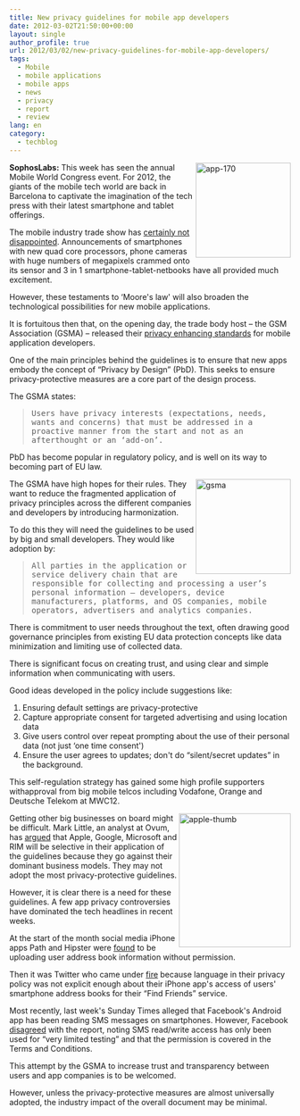 ```yaml
---
title: New privacy guidelines for mobile app developers
date: 2012-03-02T21:50:00+00:00
layout: single
author_profile: true
url: 2012/03/02/new-privacy-guidelines-for-mobile-app-developers/
tags:
  - Mobile
  - mobile applications
  - mobile apps
  - news
  - privacy
  - report
  - review
lang: en
category: 
  - techblog
---
```

[<img title="app-170" border="0" alt="app-170" align="right" src="http://lh4.ggpht.com/-pljwfaGnZSc/T1E5ONSat8I/AAAAAAAAFB8/bYNuhYSAldU/app-170_thumb%25255B1%25255D.jpg?imgmax=800" width="170" height="170" />](http://lh6.ggpht.com/-irF_O_RVIcA/T1E5Ei--uXI/AAAAAAAAFB0/24QJzTqA4Ag/s1600-h/app-170%25255B3%25255D.jpg)**SophosLabs:** This week has seen the annual Mobile World Congress event. For 2012, the giants of the mobile tech world are back in Barcelona to captivate the imagination of the tech press with their latest smartphone and tablet offerings. 

The mobile industry trade show has [certainly not disappointed](http://reviews.cnet.com/mobile-world-congress/). Announcements of smartphones with new quad core processors, phone cameras with huge numbers of megapixels crammed onto its sensor and 3 in 1 smartphone-tablet-netbooks have all provided much excitement. 

However, these testaments to &#8216;Moore's law' will also broaden the technological possibilities for new mobile applications. 

It is fortuitous then that, on the opening day, the trade body host – the GSM Association (GSMA) – released their [privacy enhancing standards](http://www.gsma.com/documents/privacy-design-guidelines-for-mobile-application-development/20008) for mobile application developers. 

One of the main principles behind the guidelines is to ensure that new apps embody the concept of “Privacy by Design” (PbD). This seeks to ensure privacy-protective measures are a core part of the design process. 

The GSMA states: 

> <tt>Users have privacy interests (expectations, needs, wants and concerns) that must be addressed in a proactive manner from the start and not as an afterthought or an ‘add-on’.</tt>

PbD has become popular in regulatory policy, and is well on its way to becoming part of EU law. 

[<img title="gsma" border="0" alt="gsma" align="right" src="http://lh3.ggpht.com/-gwemToVkDTg/T1E5YfzQFyI/AAAAAAAAFCM/oN9rxxICDZY/gsma_thumb%25255B1%25255D.jpg?imgmax=800" width="170" height="170" />](http://lh3.ggpht.com/-xw99wFGD13w/T1E5T84WiNI/AAAAAAAAFCE/-K4GWyEVNuc/s1600-h/gsma%25255B4%25255D.jpg)The GSMA have high hopes for their rules. They want to reduce the fragmented application of privacy principles across the different companies and developers by introducing harmonization. 

To do this they will need the guidelines to be used by big and small developers. They would like adoption by: 

> <tt>All parties in the application or service delivery chain that are responsible for collecting and processing a user’s personal information – developers, device manufacturers, platforms, and OS companies, mobile operators, advertisers and analytics companies.</tt>

There is commitment to user needs throughout the text, often drawing good governance principles from existing EU data protection concepts like data minimization and limiting use of collected data. 

There is significant focus on creating trust, and using clear and simple information when communicating with users. 

Good ideas developed in the policy include suggestions like: 

  1. Ensuring default settings are privacy-protective 
  2. Capture appropriate consent for targeted advertising and using location data 
  3. Give users control over repeat prompting about the use of their personal data (not just &#8216;one time consent') 
  4. Ensure the user agrees to updates; don't do “silent/secret updates” in the background.

This self-regulation strategy has gained some high profile supporters with<a>approval</a> from big mobile telcos including Vodafone, Orange and Deutsche Telekom at MWC12. 

[<img title="apple-thumb" border="0" alt="apple-thumb" align="right" src="http://lh5.ggpht.com/-A82YiStoMjs/T1E5gkqNtYI/AAAAAAAAFCc/p7xf0bU2G68/apple-thumb_thumb%25255B8%25255D.jpg?imgmax=800" width="200" height="240" />](http://lh4.ggpht.com/-X3d0YAUkvjc/T1E5cNxq3xI/AAAAAAAAFCU/gcTFMCHUP_Q/s1600-h/apple-thumb%25255B4%25255D.jpg)Getting other big businesses on board might be difficult. Mark Little, an analyst at Ovum, has [argued](http://www.computerworlduk.com/news/mobile-wireless/3340776/apple-google-microsoft-unlikely-adopt-key-gsma-privacy-rules/) that Apple, Google, Microsoft and RIM will be selective in their application of the guidelines because they go against their dominant business models. They may not adopt the most privacy-protective guidelines. 

However, it is clear there is a need for these guidelines. A few app privacy controversies have dominated the tech headlines in recent weeks. 

At the start of the month social media iPhone apps Path and Hipster were [found](http://nakedsecurity.sophos.com/2012/02/08/apple-mobile-apps-path-and-hipster-and-leak-sensitive-data-without-notification/) to be uploading user address book information without permission. 

Then it was Twitter who came under [fire](http://nakedsecurity.sophos.com/2012/02/16/twitter-tarnished-by-iphone-contact-scandal/) because language in their privacy policy was not explicit enough about their iPhone app's access of users' smartphone address books for their “Find Friends” service. 

Most recently, last week's Sunday Times alleged that Facebook's Android app has been reading SMS messages on smartphones. However, Facebook [disagreed](http://www.zdnet.com/blog/facebook/facebook-denies-it-is-reading-your-text-messages/9522) with the report, noting SMS read/write access has only been used for “very limited testing” and that the permission is covered in the Terms and Conditions. 

This attempt by the GSMA to increase trust and transparency between users and app companies is to be welcomed. 

However, unless the privacy-protective measures are almost universally adopted, the industry impact of the overall document may be minimal.